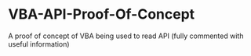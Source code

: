 # VBA-API-Proof-Of-Concept
 A proof of concept of VBA being used to read API (fully commented with useful information)

